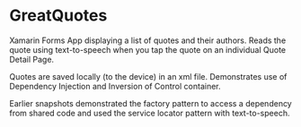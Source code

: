 # GreatQuotes
Xamarin Forms App displaying a list of quotes and their authors. Reads the quote using text-to-speech when you tap the quote on an individual Quote Detail Page.

Quotes are saved locally (to the device) in an xml file.
Demonstrates use of Dependency Injection and Inversion of Control container.

Earlier snapshots demonstrated the factory pattern to access a dependency from shared code and used the service locator pattern with text-to-speech.

